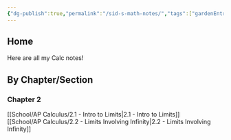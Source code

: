 ```yaml
---
{"dg-publish":true,"permalink":"/sid-s-math-notes/","tags":["gardenEntry"],"created":"","updated":""}
---
```


## **Home**
Here are all my Calc notes!

## By Chapter/Section
### Chapter 2
[[School/AP Calculus/2.1 - Intro to Limits\|2.1 - Intro to Limits]]  
[[School/AP Calculus/2.2 - Limits Involving Infinity\|2.2 - Limits Involving Infinity]]
